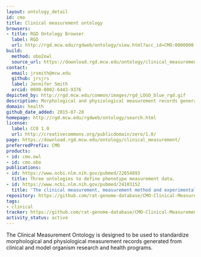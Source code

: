 ```yaml
---
layout: ontology_detail
id: cmo
title: Clinical measurement ontology
browsers:
- title: RGD Ontology Browser
  label: RGD
  url: http://rgd.mcw.edu/rgdweb/ontology/view.html?acc_id=CMO:0000000
build:
  method: obo2owl
  source_url: https://download.rgd.mcw.edu/ontology/clinical_measurement/clinical_measurement.obo
contact:
  email: jrsmith@mcw.edu
  github: jrsjrs
  label: Jennifer Smith
  orcid: 0000-0002-6443-9376
depicted_by: http://rgd.mcw.edu/common/images/rgd_LOGO_blue_rgd.gif
description: Morphological and physiological measurement records generated from clinical and model organism research and health programs.
domain: health
github_date_added: 2015-07-28
homepage: http://rgd.mcw.edu/rgdweb/ontology/search.html
license:
  label: CC0 1.0
  url: http://creativecommons.org/publicdomain/zero/1.0/
page: https://download.rgd.mcw.edu/ontology/clinical_measurement/
preferredPrefix: CMO
products:
- id: cmo.owl
- id: cmo.obo
publications:
- id: https://www.ncbi.nlm.nih.gov/pubmed/22654893
  title: Three ontologies to define phenotype measurement data.
- id: https://www.ncbi.nlm.nih.gov/pubmed/24103152
  title: 'The clinical measurement, measurement method and experimental condition ontologies: expansion, improvements and new applications.'
repository: https://github.com/rat-genome-database/CMO-Clinical-Measurement-Ontology
tags:
- clinical
tracker: https://github.com/rat-genome-database/CMO-Clinical-Measurement-Ontology/issues
activity_status: active
---
```


The Clinical Measurement Ontology is designed to be used to standardize morphological and physiological measurement records generated from clinical and model organism research and health programs.
